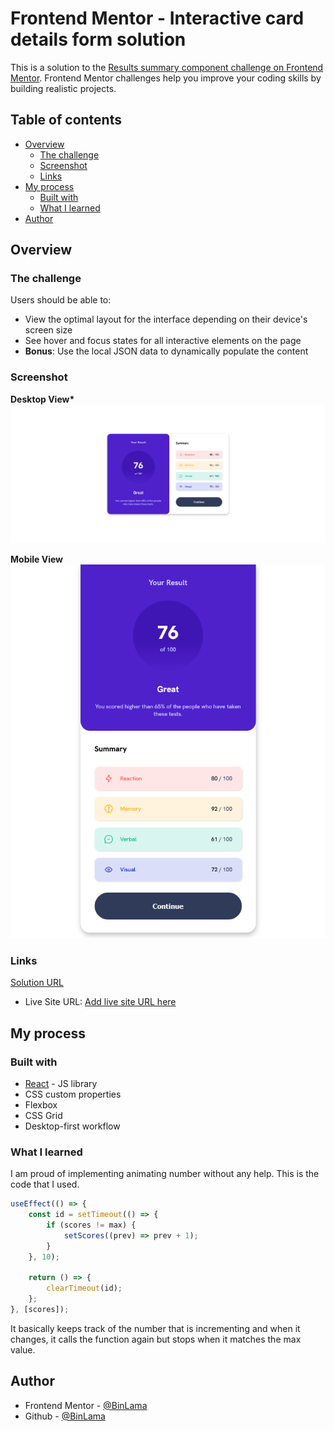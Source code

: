 # Frontend Mentor - Interactive card details form solution

This is a solution to the [Results summary component challenge on Frontend Mentor](https://www.frontendmentor.io/challenges/results-summary-component-CE_K6s0maV). Frontend Mentor challenges help you improve your coding skills by building realistic projects.

## Table of contents

-   [Overview](#overview)
    -   [The challenge](#the-challenge)
    -   [Screenshot](#screenshot)
    -   [Links](#links)
-   [My process](#my-process)
    -   [Built with](#built-with)
    -   [What I learned](#what-i-learned)
-   [Author](#author)

## Overview

### The challenge

Users should be able to:

-   View the optimal layout for the interface depending on their device's screen size
-   See hover and focus states for all interactive elements on the page
-   **Bonus**: Use the local JSON data to dynamically populate the content

### Screenshot

**Desktop View\***
![Desktop View](./screenshots/desktop-screenshot.png)

**Mobile View**
![Mobile View](./screenshots/mobile-screenshot.png)

### Links

[Solution URL](https://github.com/BinLama/FrontendMentor-results-summary-component)

-   Live Site URL: [Add live site URL here](https://your-live-site-url.com)

## My process

### Built with

-   [React](https://reactjs.org/) - JS library
-   CSS custom properties
-   Flexbox
-   CSS Grid
-   Desktop-first workflow

### What I learned

I am proud of implementing animating number without any help. This is the code that I used.

```js
useEffect(() => {
    const id = setTimeout(() => {
        if (scores != max) {
            setScores((prev) => prev + 1);
        }
    }, 10);

    return () => {
        clearTimeout(id);
    };
}, [scores]);
```

It basically keeps track of the number that is incrementing and when it changes, it calls the function again but stops when it matches the max value.

## Author

-   Frontend Mentor - [@BinLama](https://www.frontendmentor.io/profile/BinLama)
-   Github - [@BinLama](https://github.com/BinLama)
